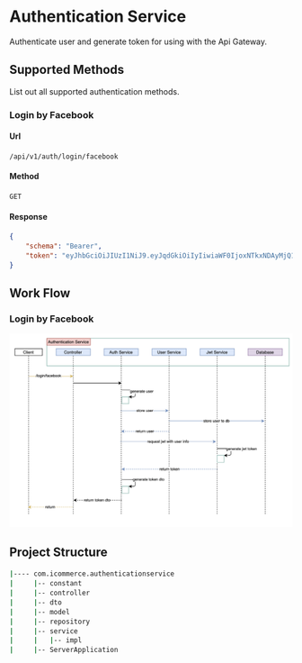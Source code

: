 # Authentication Service
Authenticate user and generate token for using with the Api Gateway.

## Supported Methods
List out all supported authentication methods.

### Login by Facebook
#### Url
```
/api/v1/auth/login/facebook
```
#### Method
```
GET
```
#### Response
```json
{
    "schema": "Bearer",
    "token": "eyJhbGciOiJIUzI1NiJ9.eyJqdGkiOiIyIiwiaWF0IjoxNTkxNDAyMjQ1LCJpc3MiOiJodHRwOi8vaWNvbW1lcmNlLmNvbSIsImV4cCI6MTU5MTQwNTg0NX0.1lav2j4QxQi3NE202gfmrF85cNGfLgUyQC5yjsmSIPQ"
}
```

## Work Flow
### Login by Facebook
![picture](login-facebook.png)

## Project Structure
```bash
|---- com.icommerce.authenticationservice
|     |-- constant
|     |-- controller
|     |-- dto
|     |-- model
|     |-- repository
|     |-- service
|     |   |-- impl
|     |-- ServerApplication
```
